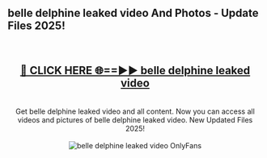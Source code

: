 <h2>belle delphine leaked video And Photos - Update Files 2025!</h2>
<br>
<div align="center">
<h2><a href="https://linkcuts.com/hfmhzwbr" rel="nofollow">🔴 CLICK HERE 🌐==►► belle delphine leaked video</a></h2>
<br>
Get belle delphine leaked video and all content. Now you can access all videos and pictures of belle delphine leaked video. New Updated Files 2025!
<br>
<br>
<a href="https://linkcuts.com/hfmhzwbr" rel="nofollow" data-target="animated-image.originalLink"><img src="https://i.ibb.co.com/WyWwxjT/player-gif2.gif" alt="belle delphine leaked video OnlyFans" style="max-width: 100%; display: inline-block;" data-target="animated-image.originalImage"></a>
</div>
<br>